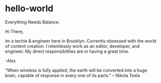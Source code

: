 # hello-world

Everything Needs Balance.

Hi There,

Im a techie & engineer here in Brooklyn. Currently obsessed with the world of content creation. I relentlessly work as an editor, developer, and engineer. My direct responsibilities are in having a great time.

-Alex

“When wireless is fully applied, the earth will be converted into a huge brain, capable of response in every one of its parts.” – Nikola Tesla
